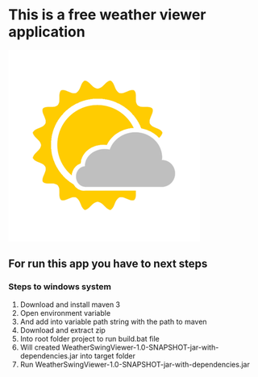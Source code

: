 # This is a free weather viewer application
![Weather Viewer](/src/main/resources/images/PartlyCloudy.png)

## For run this app you have to next steps
### Steps to windows system
1. Download and install maven 3
1. Open environment variable
1. And add into variable path string with the path to maven
1. Download and extract zip
1. Into root folder project to run build.bat file
1. Will created WeatherSwingViewer-1.0-SNAPSHOT-jar-with-dependencies.jar into target folder 
1. Run WeatherSwingViewer-1.0-SNAPSHOT-jar-with-dependencies.jar